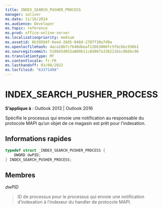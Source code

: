 ```yaml
---
title: INDEX_SEARCH_PUSHER_PROCESS
manager: soliver
ms.date: 11/16/2014
ms.audience: Developer
ms.topic: reference
ms.prod: office-online-server
ms.localizationpriority: medium
ms.assetid: 6b39504f-6eed-2605-048d-2707f38a7d9a
ms.openlocfilehash: 4aca18b7cf648dbeaf12663006fc5f6cbbc936b1
ms.sourcegitcommit: 518845d053a009b11c8d907a33822161c0b6bc96
ms.translationtype: MT
ms.contentlocale: fr-FR
ms.lasthandoff: 03/08/2022
ms.locfileid: "63371498"
---
```

# <a name="index_search_pusher_process"></a>INDEX_SEARCH_PUSHER_PROCESS

**S’applique à** : Outlook 2013 | Outlook 2016
  
Spécifie le processus qui envoie une notification au responsable du protocole MAPI qu’un objet de ce magasin est prêt pour l’indexation.
  
## <a name="quick-info"></a>Informations rapides

```cpp
typedef struct _INDEX_SEARCH_PUSHER_PROCESS {  
    DWORD dwPID;  
} INDEX_SEARCH_PUSHER_PROCESS; 
```

## <a name="members"></a>Membres

 *dwPID*
  
> ID de processus pour le processus qui envoie une notification d’indexation à l’indexeur du handler de protocole MAPI.
